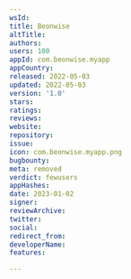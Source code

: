 ```yaml
---
wsId: 
title: Beonwise
altTitle: 
authors: 
users: 100
appId: com.beonwise.myapp
appCountry: 
released: 2022-05-03
updated: 2022-05-03
version: '1.0'
stars: 
ratings: 
reviews: 
website: 
repository: 
issue: 
icon: com.beonwise.myapp.png
bugbounty: 
meta: removed
verdict: fewusers
appHashes: 
date: 2023-01-02
signer: 
reviewArchive: 
twitter: 
social: 
redirect_from: 
developerName: 
features: 

---
```


